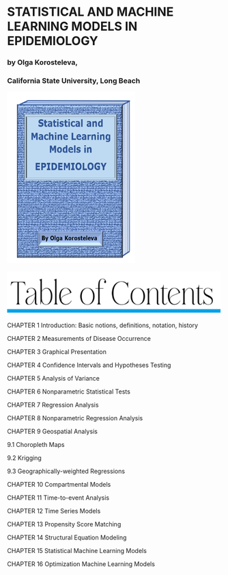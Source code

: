 <html>
 <div>
 <h1>STATISTICAL AND MACHINE LEARNING MODELS IN EPIDEMIOLOGY</h1>
  <h3>by Olga Korosteleva,</h3>
  <h3>California State University, Long Beach</h3>
 </div>
   <div>
  <img src="cover.png" style="width:300px;height:400px;"> 
  </div>
  <br>
     <img src="toc.png" style="width:500px;height:100px;"> 
 <p>CHAPTER 1  Introduction: Basic notions, definitions, notation, history</p>
 <p>CHAPTER 2  Measurements of Disease Occurrence</p>
 <p>CHAPTER 3 Graphical Presentation</p>
 <p>CHAPTER 4 Confidence Intervals and Hypotheses Testing</p>
 <p>CHAPTER 5 Analysis of Variance</p>
 <p>CHAPTER 6 Nonparametric Statistical Tests</p>
 <p>CHAPTER 7 Regression Analysis</p>
 <p>CHAPTER 8 Nonparametric Regression Analysis</p>
 <p>CHAPTER 9 Geospatial Analysis</p>
 <p class="indent">9.1 Choropleth Maps</p>
 <p> 9.2 Krigging</p>
 <p>9.3 Geographically-weighted Regressions</p>
 <p>CHAPTER 10 Compartmental Models</p>
 <p>CHAPTER 11 Time-to-event Analysis</p>
 <p>CHAPTER 12 Time Series Models</p>
 <p>CHAPTER 13 Propensity Score Matching</p>
 <p>CHAPTER 14 Structural Equation Modeling</p>
 <p> CHAPTER 15 Statistical Machine Learning Models</p>
 <p>CHAPTER 16 Optimization Machine Learning Models</p>

</html>
